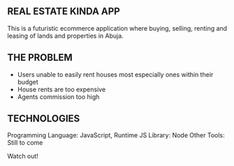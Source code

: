 ## REAL ESTATE KINDA APP
This is a futuristic ecommerce application where buying, selling, renting and leasing of lands and properties in Abuja.

## THE PROBLEM
- Users unable to easily rent houses most especially ones within their budget
- House rents are too expensive
- Agents commission too high

## TECHNOLOGIES
Programming Language: JavaScript,
Runtime JS Library: Node
Other Tools: Still to come

Watch out!
